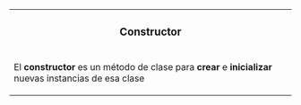 <table id='card'>
    <tr>
        <td align='center'>
            <h3>Constructor</h3>
        </td>
    </tr>
    <tr>
        <td>
            <p>El <b>constructor</b> es un método de clase para <b>crear</b> e <b>inicializar</b> nuevas instancias de esa clase</p>
            <p></p>
        </td>
    </tr>
</table>
